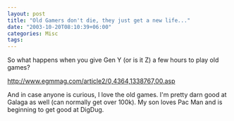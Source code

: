 ```yaml
---
layout: post
title: "Old Gamers don't die, they just get a new life..."
date: "2003-10-20T08:10:39+06:00"
categories: Misc 
tags: 
---
```


So what happens when you give Gen Y (or is it Z) a few hours to play old games?

<a href="http://www.egmmag.com/article2/0,4364,1338767,00.asp">http://www.egmmag.com/article2/0,4364,1338767,00.asp</a>

And in case anyone is curious, I love the old games. I'm pretty darn good at Galaga as well (can normally get over 100k). My son loves Pac Man and is beginning to get good at DigDug.